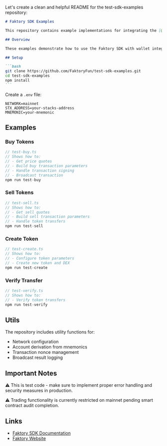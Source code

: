 Let's create a clean and helpful README for the test-sdk-examples repository:

````markdown
# Faktory SDK Examples

This repository contains example implementations for integrating the [@faktoryfun/core-sdk](https://github.com/FaktoryFun/core-sdk).

## Overview

These examples demonstrate how to use the Faktory SDK with wallet integration, showing complete transaction lifecycle from parameter building to broadcasting.

## Setup

```bash
git clone https://github.com/FaktoryFun/test-sdk-examples.git
cd test-sdk-examples
npm install
```
````

Create a `.env` file:

```env
NETWORK=mainnet
STX_ADDRESS=your-stacks-address
MNEMONIC=your-mnemonic
```

## Examples

### Buy Tokens

```typescript
// test-buy.ts
// Shows how to:
// - Get price quotes
// - Build buy transaction parameters
// - Handle transaction signing
// - Broadcast transaction
npm run test-buy
```

### Sell Tokens

```typescript
// test-sell.ts
// Shows how to:
// - Get sell quotes
// - Build sell transaction parameters
// - Handle token transfers
npm run test-sell
```

### Create Token

```typescript
// test-create.ts
// Shows how to:
// - Configure token parameters
// - Create new token and DEX
npm run test-create
```

### Verify Transfer

```typescript
// test-verify.ts
// Shows how to:
// - Verify token transfers
npm run test-verify
```

## Utils

The repository includes utility functions for:

- Network configuration
- Account derivation from mnemonics
- Transaction nonce management
- Broadcast result logging

## Important Notes

⚠️ This is test code - make sure to implement proper error handling and security measures in production.

⚠️ Trading functionality is currently restricted on mainnet pending smart contract audit completion.

## Links

- [Faktory SDK Documentation](https://github.com/FaktoryFun/core-sdk)
- [Faktory Website](https://faktory.fun)

```

```
